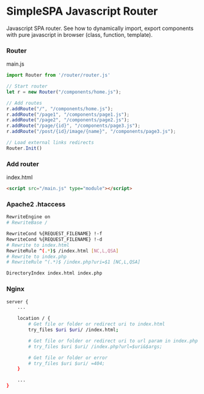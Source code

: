 # SimpleSPA Javascript Router
Javascript SPA router. See how to dynamically import, export components with pure javascript in browser (class, function, template).

### Router
main.js
```js
import Router from '/router/router.js'

// Start router
let r = new Router("/components/home.js");

// Add routes
r.addRoute("/", "/components/home.js");
r.addRoute("/page1", "/components/page1.js");
r.addRoute("/page2", "/components/page2.js");
r.addRoute("/page/{id}", "/components/page3.js");
r.addRoute("/post/{id}/image/{name}", "/components/page3.js");

// Load external links redirects
Router.Init()
```

### Add router
index.html
```html
<script src="/main.js" type="module"></script>
```

### Apache2 .htaccess
```bash
RewriteEngine on
# RewriteBase /

RewriteCond %{REQUEST_FILENAME} !-f
RewriteCond %{REQUEST_FILENAME} !-d
# Rewrite to index.html
RewriteRule ^(.*)$ /index.html [NC,L,QSA]
# Rewrite to index.php
# RewriteRule ^(.*)$ /index.php?uri=$1 [NC,L,QSA]

DirectoryIndex index.html index.php
```

### Nginx
```bash
server {
	...

	location / {
		# Get file or folder or redirect uri to index.html
		try_files $uri $uri/ /index.html;

		# Get file or folder or redirect uri to url param in index.php
		# try_files $uri $uri/ /index.php?url=$uri&$args;

		# Get file or folder or error
		# try_files $uri $uri/ =404;
	}

	...
}
```
